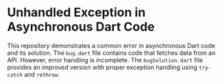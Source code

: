 # Unhandled Exception in Asynchronous Dart Code

This repository demonstrates a common error in asynchronous Dart code and its solution.  The `bug.dart` file contains code that fetches data from an API. However, error handling is incomplete. The `bugSolution.dart` file provides an improved version with proper exception handling using `try-catch` and `rethrow`.